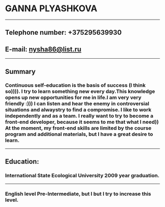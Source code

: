 
# GANNA PLYASHKOVA 
---
## Telephone number: +375295639930 
## E-mail: nysha86@list.ru
---
## Summary
### Continuous self-education is the basis of success (I think so)))). I try to learn something new every day.This knowledge opens up new opportunities for me in life.I am very very friendly :))) I can listen and hear the enemy in controversial situations and alwaystry to find a compromise. I like to work independently and as a team. I really want to try to become a front-end developer, because it seems to me that what I need)) At the moment, my front-end skills are limited by the course program and additional materials, but I have a great desire to learn. 
---
## Education: 
### International State Ecological University 2009 year graduation. ### 
---
### English level Pre-Intermediate, but I but I try to increase this level. ###